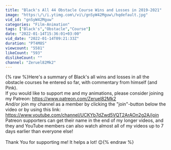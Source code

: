 ```yaml
---
title: "Black's All 44 Obstacle Course Wins and Losses in 2019-2021"
image: "https:\/\/i.ytimg.com\/vi\/gnSyW42Mguw\/hqdefault.jpg"
vid_id: "gnSyW42Mguw"
categories: "Film-Animation"
tags: ["Black's","Obstacle","Course"]
date: "2022-01-14T15:36:01+03:00"
vid_date: "2022-01-14T09:21:33Z"
duration: "PT4M8S"
viewcount: "5581"
likeCount: "593"
dislikeCount: ""
channel: "Zeruel82Mk2"
---
```

{% raw %}Here's a summary of Black's all wins and losses in all the obstacle courses he entered so far, with commentary from himself (and Pink).<br />If you would like to support me and my animations, please consider joining my Patreon: <a rel="nofollow" target="blank" href="https://www.patreon.com/Zeruel82Mk2">https://www.patreon.com/Zeruel82Mk2</a><br />And/or join my channel as a member by clicking the &quot;join&quot;-button below the video or by using this link: <a rel="nofollow" target="blank" href="https://www.youtube.com/channel/UCKYb7dZwd5VQT2ArAOn2g2A/join">https://www.youtube.com/channel/UCKYb7dZwd5VQT2ArAOn2g2A/join</a><br />Patreon supporters can get their name in the end of my longer videos, and they and YouTube members can also watch almost all of my videos up to 7 days earlier than everyone else!<br /><br />Thank You for supporting me! It helps a lot! 😉{% endraw %}
